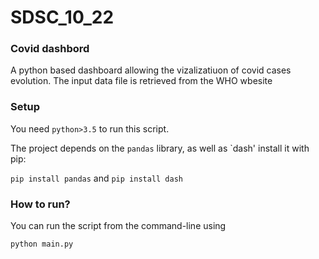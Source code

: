 # SDSC_10_22

### Covid dashbord 

A python based dashboard allowing the vizalizatiuon of covid cases evolution.
The input data file is retrieved from the WHO wbesite 


### Setup

You need `python>3.5` to run this script.

The project depends on the `pandas` library, as well as `dash' install it with pip:

`pip install pandas` and `pip install dash`


### How to run?

You can run the script from the command-line using
```
python main.py
```

